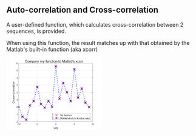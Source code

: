 ## Auto-correlation and Cross-correlation

A user-defined function, which calculates cross-correlation between 2 sequences, is provided.

When using this function, the result matches up with that obtained by the Matlab's built-in function (aka xcorr)

<img src="https://github.com/TiepMH/CrossCorrelation/blob/main/illustration/4_confirm_correctness.png" width="50%" height="50%">
